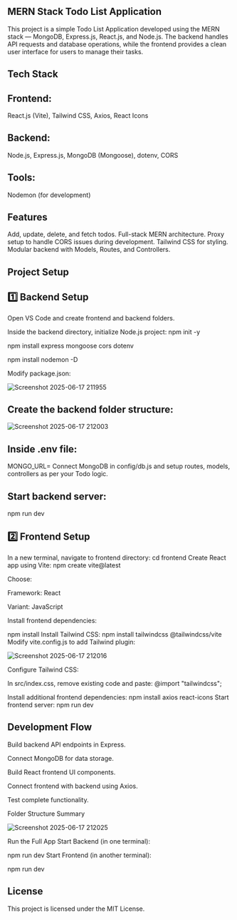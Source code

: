 ## MERN Stack Todo List Application
This project is a simple Todo List Application developed using the MERN stack — MongoDB, Express.js, React.js, and Node.js. The backend handles API requests and database operations, while the frontend provides a clean user interface for users to manage their tasks.

## Tech Stack
## Frontend: 
React.js (Vite), 
Tailwind CSS, 
Axios, 
React Icons

## Backend: 
Node.js, 
Express.js,
MongoDB (Mongoose),
dotenv,
CORS

## Tools: 
Nodemon (for development)

## Features
Add, update, delete, and fetch todos.
Full-stack MERN architecture.
Proxy setup to handle CORS issues during development.
Tailwind CSS for styling.
Modular backend with Models, Routes, and Controllers.

## Project Setup
## 1️⃣ Backend Setup
Open VS Code and create frontend and backend folders.

Inside the backend directory, initialize Node.js project:
npm init -y

npm install express mongoose cors dotenv

npm install nodemon -D

Modify package.json:

![Screenshot 2025-06-17 211955](https://github.com/user-attachments/assets/30623a6b-8b6b-469f-a9c7-3bf9c2dc93f2)


## Create the backend folder structure:

![Screenshot 2025-06-17 212003](https://github.com/user-attachments/assets/fbd3c486-5f09-40ea-b0ea-0f67e770f118)


## Inside .env file:

MONGO_URL=<your-mongodb-url>
Connect MongoDB in config/db.js and setup routes, models, controllers as per your Todo logic.

## Start backend server:
npm run dev

##  2️⃣ Frontend Setup
In a new terminal, navigate to frontend directory:
cd frontend
Create React app using Vite:
npm create vite@latest

Choose:

Framework: React

Variant: JavaScript

Install frontend dependencies:

npm install
Install Tailwind CSS:
npm install tailwindcss @tailwindcss/vite
Modify vite.config.js to add Tailwind plugin:

![Screenshot 2025-06-17 212016](https://github.com/user-attachments/assets/61b5a99b-733c-4add-a281-810fbd985bd0)


Configure Tailwind CSS:

In src/index.css, remove existing code and paste:
@import "tailwindcss";

Install additional frontend dependencies:
npm install axios react-icons
Start frontend server:
npm run dev

## Development Flow
Build backend API endpoints in Express.

Connect MongoDB for data storage.

Build React frontend UI components.

Connect frontend with backend using Axios.

Test complete functionality.

Folder Structure Summary

![Screenshot 2025-06-17 212025](https://github.com/user-attachments/assets/f023bc92-d71d-4a09-ae01-4a251cfc656f)


Run the Full App
Start Backend (in one terminal):

npm run dev
Start Frontend (in another terminal):

npm run dev


## License
This project is licensed under the MIT License.
